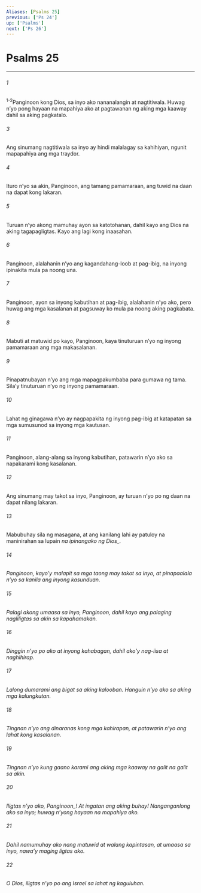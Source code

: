 ```yaml
---
Aliases: [Psalms 25]
previous: ['Ps 24']
up: ['Psalms']
next: ['Ps 26']
---
```

# Psalms 25

***






















###### 1 










<sup class="versenum mid-line">1-2</sup>Panginoon kong Dios, sa inyo ako nananalangin at nagtitiwala. Huwag nʼyo pong hayaan na mapahiya ako at pagtawanan ng aking mga kaaway dahil sa aking pagkatalo. 





















###### 3 










Ang sinumang nagtitiwala sa inyo ay hindi malalagay sa kahihiyan, ngunit mapapahiya ang mga traydor. 





















###### 4 










Ituro nʼyo sa akin, Panginoon, ang tamang pamamaraan, ang tuwid na daan na dapat kong lakaran. 





















###### 5 










Turuan nʼyo akong mamuhay ayon sa katotohanan, dahil kayo ang Dios na aking tagapagligtas. Kayo ang lagi kong inaasahan. 





















###### 6 










Panginoon, alalahanin nʼyo ang kagandahang-loob at pag-ibig, na inyong ipinakita mula pa noong una. 





















###### 7 










Panginoon, ayon sa inyong kabutihan at pag-ibig, alalahanin nʼyo ako, pero huwag ang mga kasalanan at pagsuway ko mula pa noong aking pagkabata. 





















###### 8 










Mabuti at matuwid po kayo, Panginoon, kaya tinuturuan nʼyo ng inyong pamamaraan ang mga makasalanan. 





















###### 9 










Pinapatnubayan nʼyo ang mga mapagpakumbaba para gumawa ng tama. Silaʼy tinuturuan nʼyo ng inyong pamamaraan. 





















###### 10 










Lahat ng ginagawa nʼyo ay nagpapakita ng inyong pag-ibig at katapatan sa mga sumusunod sa inyong mga kautusan. 





















###### 11 










Panginoon, alang-alang sa inyong kabutihan, patawarin nʼyo ako sa napakarami kong kasalanan. 





















###### 12 










Ang sinumang may takot sa inyo, Panginoon, ay turuan nʼyo po ng daan na dapat nilang lakaran. 





















###### 13 










Mabubuhay sila ng masagana, at ang kanilang lahi ay patuloy na maninirahan sa lupain <i class="trans-change">na ipinangako ng Dios_. 





















###### 14 










Panginoon, kayoʼy malapit sa mga taong may takot sa inyo, at pinapaalala nʼyo sa kanila ang inyong kasunduan. 





















###### 15 










Palagi akong umaasa sa inyo, Panginoon, dahil kayo ang palaging nagliligtas sa akin sa kapahamakan. 





















###### 16 










Dinggin nʼyo po ako at inyong kahabagan, dahil akoʼy nag-iisa at naghihirap. 





















###### 17 










Lalong dumarami ang bigat sa aking kalooban. Hanguin nʼyo ako sa aking mga kalungkutan. 





















###### 18 










Tingnan nʼyo ang dinaranas kong mga kahirapan, at patawarin nʼyo ang lahat kong kasalanan. 





















###### 19 










Tingnan nʼyo kung gaano karami ang aking mga kaaway na galit na galit sa akin. 





















###### 20 










Iligtas nʼyo ako, <i class="trans-change">Panginoon_! At ingatan ang aking buhay! Nanganganlong ako sa inyo; huwag nʼyong hayaan na mapahiya ako. 





















###### 21 










Dahil namumuhay ako nang matuwid at walang kapintasan, at umaasa sa inyo, nawaʼy maging ligtas ako. 





















###### 22 










O Dios, iligtas nʼyo po ang Israel sa lahat ng kaguluhan.

